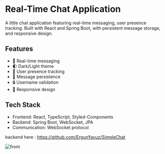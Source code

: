 # Real-Time Chat Application
A little chat application featuring real-time messaging, user presence tracking. Built with React and Spring Boot, with persistent message storage, and responsive design.

## Features
- 💬 Real-time messaging
- 🌓 Dark/Light theme
- 👥 User presence tracking
- 💾 Message persistence
- 🔒 Username validation
- 📱 Responsive design

## Tech Stack
- Frontend: React, TypeScript, Styled-Components
- Backend: Spring Boot, WebSocket, JPA
- Communication: WebSocket protocol

backend here : https://github.com/ErgunYavuz/SimpleChat

![front](https://github.com/user-attachments/assets/6709b442-11da-4cdd-bbf0-34b7500a2b62)
